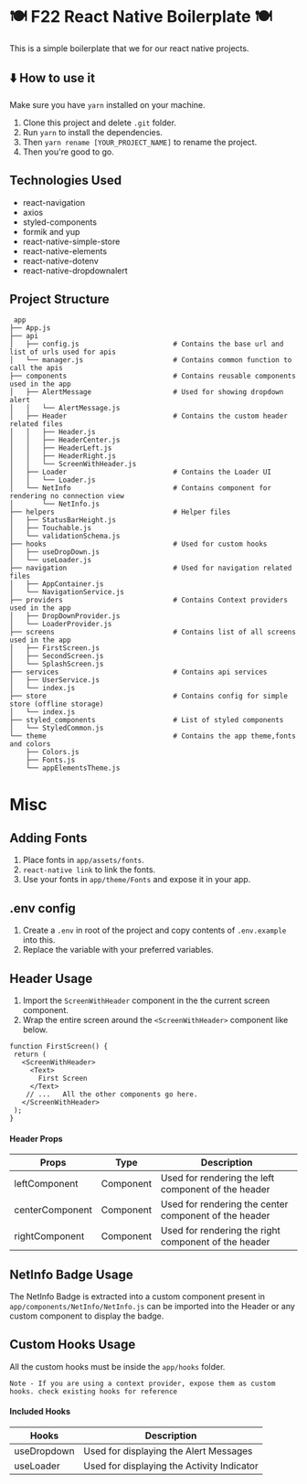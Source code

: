 # :plate_with_cutlery: F22 React Native Boilerplate :plate_with_cutlery:

This is a simple boilerplate that we for our react native projects.

## :arrow_down: How to use it

Make sure you have `yarn` installed on your machine.

1.  Clone this project and delete `.git` folder.
2.  Run `yarn` to install the dependencies.
3.  Then `yarn rename [YOUR_PROJECT_NAME]` to rename the project.
4.  Then you're good to go.

## Technologies Used

- react-navigation
- axios
- styled-components
- formik and yup
- react-native-simple-store
- react-native-elements
- react-native-dotenv
- react-native-dropdownalert


## Project Structure

```
 app
├── App.js
├── api
│   ├── config.js                       # Contains the base url and list of urls used for apis
│   └── manager.js                      # Contains common function to call the apis
├── components                          # Contains reusable components used in the app
│   ├── AlertMessage                    # Used for showing dropdown alert
│   │   └── AlertMessage.js
│   ├── Header                          # Contains the custom header related files
│   │   ├── Header.js
│   │   ├── HeaderCenter.js
│   │   ├── HeaderLeft.js
│   │   ├── HeaderRight.js
│   │   └── ScreenWithHeader.js
│   ├── Loader                          # Contains the Loader UI
│   │   └── Loader.js
│   └── NetInfo                         # Contains component for rendering no connection view
│       └── NetInfo.js
├── helpers                             # Helper files
│   ├── StatusBarHeight.js
│   ├── Touchable.js
│   └── validationSchema.js
├── hooks                               # Used for custom hooks
│   ├── useDropDown.js
│   └── useLoader.js
├── navigation                          # Used for navigation related files
│   ├── AppContainer.js
│   └── NavigationService.js
├── providers                           # Contains Context providers used in the app
│   ├── DropDownProvider.js
│   └── LoaderProvider.js
├── screens                             # Contains list of all screens used in the app
│   ├── FirstScreen.js
│   ├── SecondScreen.js
│   └── SplashScreen.js
├── services                            # Contains api services
│   ├── UserService.js
│   └── index.js
├── store                               # Contains config for simple store (offline storage)
│   └── index.js
├── styled_components                   # List of styled components
│   └── StyledCommon.js
└── theme                               # Contains the app theme,fonts and colors
    ├── Colors.js
    ├── Fonts.js
    └── appElementsTheme.js
```

# Misc

## Adding Fonts
 
1. Place fonts in `app/assets/fonts`.
2. `react-native link` to link the fonts.
3. Use your fonts in `app/theme/Fonts` and expose it in your app.


## .env config

 1. Create a `.env` in root of the project and copy contents of `.env.example` into this.
 2. Replace the variable with your preferred variables.
 
## Header Usage

 1. Import the `ScreenWithHeader` component in the the current screen component.
 2. Wrap the entire screen around the `<ScreenWithHeader>` component like below.
 ```
 function FirstScreen() {
  return (
    <ScreenWithHeader>
      <Text>
        First Screen
      </Text>
     // ...   All the other components go here.
    </ScreenWithHeader>
  );
}
```
#### Header Props
| Props | Type | Description |
| ------------- | ------------- |------------- |
| leftComponent | Component | Used for rendering the left component of the header  | 
| centerComponent | Component | Used for rendering the center component of the header  |
| rightComponent | Component | Used for rendering the right component of the header  |

## NetInfo Badge Usage

The NetInfo Badge is extracted into a custom component present in `app/components/NetInfo/NetInfo.js` can be imported into the Header or any custom component to display the badge.

## Custom Hooks Usage

All the custom hooks must be inside the `app/hooks` folder.

` Note - If you are using a context provider, expose them as custom hooks. check existing hooks for reference ` 

#### Included Hooks
| Hooks |  Description |
| ------------- |------------- |
| useDropdown | Used for displaying the Alert Messages | 
| useLoader  | Used for displaying the Activity Indicator  |

 
 
 
